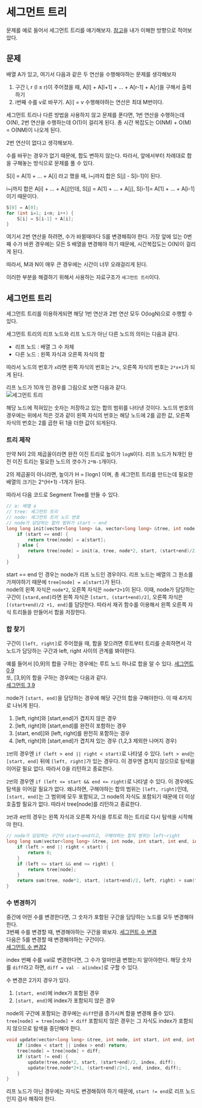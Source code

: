 
# 세그먼트 트리

문제를 예로 들어서 세그먼트 트리를 얘기해보자. [참고](https://www.acmicpc.net/blog/view/9)을 내가 이해한 방향으로 적어보았다.  

## 문제
배열 A가 있고, 여기서 다음과 같은 두 연산을 수행해야하는 문제를 생각해보자

1) 구간 l, r (l ≤ r)이 주어졌을 때, A[l] + A[l+1] + ... + A[r-1] + A[r]을 구해서 출력하기
2) i번째 수를 v로 바꾸기. A[i] = v
수행해야하는 연산은 최대 M번이다.  

세그먼트 트리나 다른 방법을 사용하지 않고 문제를 푼다면, 1번 연산을 수행하는데 O(N), 2번 연산을 수행하는데 O(1)이 걸리게 된다. 총 시간 복잡도는 O(NM) + O(M) = O(NM)이 나오게 된다.  

2번 연산이 없다고 생각해보자.  

수를 바꾸는 경우가 없기 때문에, 합도 변하지 않는다. 따라서, 앞에서부터 차례대로 합을 구해놓는 방식으로 문제를 풀 수 있다.  

S[i] = A[1] + ... + A[i] 라고 했을 때, i~j까지 합은 S[j] - S[i-1]이 된다.  

i~j까지 합은 A[i] + ... + A[j]인데, S[j] = A[1] + ... + A[j], S[i-1]= A[1] + ... + A[i-1] 이기 때문이다.  

```cpp
S[0] = A[0];
for (int i=1; i<n; i++) {
    S[i] = S[i-1] + A[i];
}
```
여기서 2번 연산을 하려면, 수가 바뀔때마다 S를 변경해줘야 한다. 가장 앞에 있는 0번째 수가 바뀐 경우에는 모든 S 배열을 변경해야 하기 때문에, 시간복잡도는 O(N)이 걸리게 된다.  

따라서, M과 N이 매우 큰 경우에는 시간이 너무 오래걸리게 된다.  

이러한 부분을 해결하기 위해서 사용하는 자료구조가 `세그먼트 트리`이다.  


## 세그먼트 트리
세그먼트 트리를 이용하게되면 해당 1번 연산과 2번 연산 모두 O(logN)으로 수행할 수 있다.  

세그먼트 트리의 리프 노드와 리프 노드가 아닌 다른 노드의 의미는 다음과 같다.
- 리프 노드 : 배열 그 수 자체
- 다른 노드 : 왼쪽 자식과 오른쪽 자식의 합

따라서 노드의 번호가 `x`라면 왼쪽 자식의 번호는 `2*x`, 오른쪽 자식의 번호는 `2*x+1`가 되게 된다.  

리프 노드가 10개 인 경우를 그림으로 보면 다음과 같다.  
![세그먼트 트리](https://onlinejudgeimages.s3-ap-northeast-1.amazonaws.com/blog/seg1.png)  

해당 노드에 적혀있는 숫자는 저장하고 있는 합의 범위를 나타낸 것이다. 노드의 번호의 경우에는 위에서 적은 것과 같이 왼쪽 자식의 번호는 해당 노드에 2를 곱한 값, 오른쪽 자식의 번호는 2를 곱한 뒤 1을 더한 값이 되게된다.  

### 트리 제작
만약 N이 2의 제곱꼴이라면 완전 이진 트리로 높이가 `logN`이다. 리프 노드가 N개인 완전 이진 트리는 필요한 노드의 갯수가 `2*N-1`개이다.  

2의 제곱꼴이 아니라면, 높이가 H = ⌈logn⌉ 이며, 총 세그먼트 트리를 만드는데 필요한 배열의 크기는 2^(H+1) -1개가 된다.  

따라서 다음 코드로 Segment Tree를 만들 수 있다.
```cpp
// a: 배열 a
// tree: 세그먼트 트리
// node: 세그먼트 트리 노드 번호
// node가 담당하는 합의 범위가 start ~ end
long long init(vector<long long> &a, vector<long long> &tree, int node, int start, int end) {
    if (start == end) {
        return tree[node] = a[start];
    } else {
        return tree[node] = init(a, tree, node*2, start, (start+end)/2) + init(a, tree, node*2+1, (start+end)/2+1, end);
    }
}
```
start == end 인 경우는 node가 리프 노드인 경우이다. 리프 노드는 배열의 그 원소를 가져야하기 때문에 `tree[node] = a[start]`가 된다.  
node의 왼쪽 자식은 `node*2`, 오른쪽 자식은 `node*2+1`이 된다. 이때, node가 담당하는 구간이 `[stard,end]`라면 왼쪽 자식은 `[start, (start+end)/2]`, 오른쪽 자식은 `[(start+end)/2 +1, end]`를 담당한다. 따라서 재귀 함수를 이용해서 왼쪽 오른쪽 자식 트리들을 만들어서 합을 저장한다.

### 합 찾기
구간이 `[left, right]`로 주어졌을 때, 합을 찾으려면 루트부터 트리를 순회하면서 각 노드가 담당하는 구간과 left, right 사이의 관계를 봐야한다.  

예를 들어서 [0,9]의 합을 구하는 경우에는 루트 노드 하나로 합을 알 수 있다.
[세그먼트 0,9](https://onlinejudgeimages.s3-ap-northeast-1.amazonaws.com/blog/seg3.png)  
또, [3,9]의 합을 구하는 경우에는 다음과 같다.  
[세그먼트 3,9](https://onlinejudgeimages.s3-ap-northeast-1.amazonaws.com/blog/seg6.png)  

node가 `[start, end]`을 담당하는 경우에 해당 구간의 합을 구해야한다. 이 때 4가지로 나뉘게 된다.

1) [left, right]와 [start,end]가 겹치지 않은 경우
2) [left, right]와 [start,end]를 완전히 포함하는 경우
3) [start, end]]와 [left, right]를 완전히 포함하는 경우
4) [left, right]와 [start,end]가 겹치져 있는 경우 (1,2,3 제외한 나머지 경우)  

`1번`의 경우엔 `if (left > end || right < start)`로 나타낼 수 있다. `left > end`는 `[start, end]` 뒤에 `[left, right]`가 있는 경우다. 이 경우엔 겹치지 않으므로 탐색을 이어갈 필요 없다. 따라서 0을 리턴하고 종료한다.

`2번`의 경우엔 `if (left <= start && end <= right)`로 나타낼 수 있다. 이 경우에도 탐색을 이어갈 필요가 없다. 왜냐하면, 구해야하는 합의 범위는 `[left, right]`인데, `[start, end]`는 그 범위에 모두 포함되고, 그 node의 자식도 포함되기 때문에 더 이상 호출할 필요가 없다. 따라서 tree[node]를 리턴하고 종료한다.

`3번`과 `4번`의 경우는 왼쪽 자식과 오른쪽 자식을 루트로 하는 트리로 다시 탐색을 시작해야 한다.  
```cpp
// node가 담당하는 구간이 start~end이고, 구해야하는 합의 범위는 left~right
long long sum(vector<long long> &tree, int node, int start, int end, int left, int right) {
    if (left > end || right < start) {
        return 0;
    }
    if (left <= start && end <= right) {
        return tree[node];
    }
    return sum(tree, node*2, start, (start+end)/2, left, right) + sum(tree, node*2+1, (start+end)/2+1, end, left, right);
}
```

### 수 변경하기
중간에 어떤 수를 변경한다면, 그 숫자가 포함된 구간을 담당하는 노드를 모두 변경해야한다.  
3번째 수를 변경할 때, 변경해야하는 구간을 봐보자.
[세그먼트 수 변경](https://onlinejudgeimages.s3-ap-northeast-1.amazonaws.com/blog/seg7.png)  
다음은 5를 변경할 때 변경해야하는 구간이다.  
[세그먼트 수 변경2](https://onlinejudgeimages.s3-ap-northeast-1.amazonaws.com/blog/seg8.png)  

index 번째 수를 val로 변경한다면, 그 수가 얼마만큼 변했는지 알아야한다. 해당 숫자를 `diff`라고 하면, `diff = val - a[index]`로 구할 수 있다.  

수 변경은 2가지 경우가 있다.
1) `[start, end]`에 index가 포함된 경우
2) `[start, end]`에 index가 포함되지 않은 경우

node의 구간에 포함되는 경우에는 `diff`만큼 증가시켜 합을 변경해 줄수 있다. `tree[node] = tree[node] + diff` 포함되지 않은 경우는 그 자식도 index가 포함되지 않으므로 탐색을 중단해야 한다.
```cpp
void update(vector<long long> &tree, int node, int start, int end, int index, long long diff) {
    if (index < start || index > end) return;
    tree[node] = tree[node] + diff;
    if (start != end) {
        update(tree,node*2, start, (start+end)/2, index, diff);
        update(tree,node*2+1, (start+end)/2+1, end, index, diff);
    }
}
```
리프 노드가 아닌 경우에는 자식도 변경해줘야 하기 때문에, `start != end`로 리프 노드인지 검사 해줘야 한다.